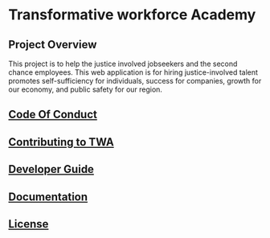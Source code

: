 # Transformative workforce Academy

## Project Overview

This project is to help the justice involved jobseekers and the second chance employees. This web application is for hiring justice-involved talent promotes self-sufficiency for individuals, success for companies, growth for our economy, and public safety for our region.

## [Code Of Conduct](CODE_OF_CONDUCT.md)

## [Contributing to TWA](CONTRIBUTING.md)

## [Developer Guide](DEVELOPER_GUIDE.md)

## [Documentation](DOCUMENTATION.md)

## [License](LICENSE)